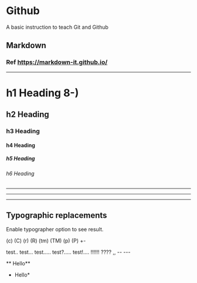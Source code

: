# Github
A basic instruction to teach Git and Github



## Markdown
### Ref https://markdown-it.github.io/

---

# h1 Heading 8-)
## h2 Heading
### h3 Heading
#### h4 Heading
##### h5 Heading
###### h6 Heading

---

___

***

## Typographic replacements

Enable typographer option to see result.

(c) (C) (r) (R) (tm) (TM) (p) (P) +-

test.. test... test..... test?..... test!....
!!!!!! ???? ,,  -- ---

** Hello**
* Hello*